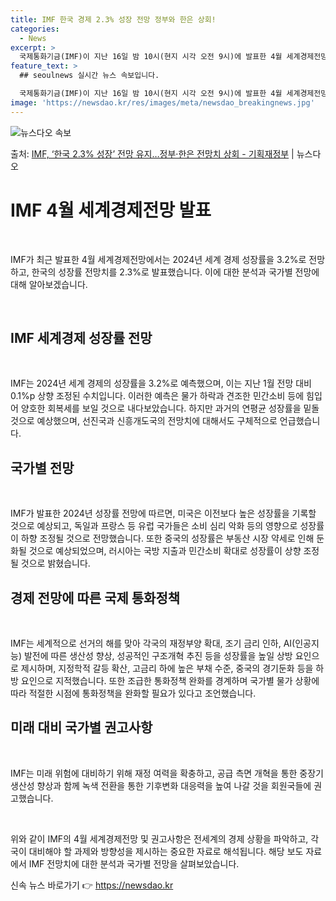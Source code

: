```yaml
---
title: IMF 한국 경제 2.3% 성장 전망 정부와 한은 상회!
categories:
  - News
excerpt: >
  국제통화기금(IMF)이 지난 16일 밤 10시(현지 시각 오전 9시)에 발표한 4월 세계경제전망에서 2024…
feature_text: >
  ## seoulnews 실시간 뉴스 속보입니다.

  국제통화기금(IMF)이 지난 16일 밤 10시(현지 시각 오전 9시)에 발표한 4월 세계경제전망에서 2024…
image: 'https://newsdao.kr/res/images/meta/newsdao_breakingnews.jpg'
---
```


![뉴스다오 속보](https://newsdao.kr/res/images/meta/newsdao_breakingnews.jpg)

<p>출처: <a href="https://newsdao.kr/3606" rel="dofollow">IMF, ‘한국 2.3% 성장’ 전망 유지…정부·한은 전망치 상회 - 기획재정부</a> | 뉴스다오</p>

<h1 data-ke-size="size26"><b>IMF 4월 세계경제전망 발표</b></h1>
<p data-ke-size="size16">&nbsp;</p>
IMF가 최근 발표한 4월 세계경제전망에서는 2024년 세계 경제 성장률을 3.2%로 전망하고, 한국의 성장률 전망치를 2.3%로 발표했습니다. 이에 대한 분석과 국가별 전망에 대해 알아보겠습니다.
<p data-ke-size="size16">&nbsp;</p>

<h2 data-ke-size="size26">IMF 세계경제 성장률 전망</h2>
<p data-ke-size="size16">&nbsp;</p>
IMF는 2024년 세계 경제의 성장률을 3.2%로 예측했으며, 이는 지난 1월 전망 대비 0.1%p 상향 조정된 수치입니다. 이러한 예측은 물가 하락과 견조한 민간소비 등에 힘입어 양호한 회복세를 보일 것으로 내다보았습니다. 하지만 과거의 연평균 성장률을 밑돌 것으로 예상했으며, 선진국과 신흥개도국의 전망치에 대해서도 구체적으로 언급했습니다.

<h2 data-ke-size="size26">국가별 전망</h2>
<p data-ke-size="size16">&nbsp;</p>
IMF가 발표한 2024년 성장률 전망에 따르면, 미국은 이전보다 높은 성장률을 기록할 것으로 예상되고, 독일과 프랑스 등 유럽 국가들은 소비 심리 악화 등의 영향으로 성장률이 하향 조정될 것으로 전망했습니다. 또한 중국의 성장률은 부동산 시장 약세로 인해 둔화될 것으로 예상되었으며, 러시아는 국방 지출과 민간소비 확대로 성장률이 상향 조정될 것으로 밝혔습니다.

<h2 data-ke-size="size26">경제 전망에 따른 국제 통화정책</h2>
<p data-ke-size="size16">&nbsp;</p>
IMF는 세계적으로 선거의 해를 맞아 각국의 재정부양 확대, 조기 금리 인하, AI(인공지능) 발전에 따른 생산성 향상, 성공적인 구조개혁 추진 등을 성장률을 높일 상방 요인으로 제시하며, 지정학적 갈등 확산, 고금리 하에 높은 부채 수준, 중국의 경기둔화 등을 하방 요인으로 지적했습니다. 또한 조급한 통화정책 완화를 경계하며 국가별 물가 상황에 따라 적절한 시점에 통화정책을 완화할 필요가 있다고 조언했습니다.

<h2 data-ke-size="size26">미래 대비 국가별 권고사항</h2>
<p data-ke-size="size16">&nbsp;</p>
IMF는 미래 위험에 대비하기 위해 재정 여력을 확충하고, 공급 측면 개혁을 통한 중장기 생산성 향상과 함께 녹색 전환을 통한 기후변화 대응력을 높여 나갈 것을 회원국들에 권고했습니다.
<p data-ke-size="size16">&nbsp;</p>
위와 같이 IMF의 4월 세계경제전망 및 권고사항은 전세계의 경제 상황을 파악하고, 각국이 대비해야 할 과제와 방향성을 제시하는 중요한 자료로 해석됩니다. 해당 보도 자료에서 IMF 전망치에 대한 분석과 국가별 전망을 살펴보았습니다. 

신속 뉴스 바로가기 👉 <a href="https://newsdao.kr" rel="dofollow">https://newsdao.kr</a>


